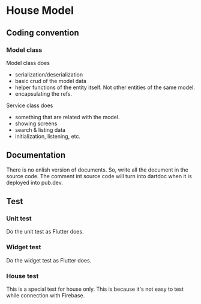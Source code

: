 # House Model



## Coding convention


### Model class

Model class does
- serialization/deserialization
- basic crud of the model data
- helper functions of the entity itself. Not other entities of the same model.
- encapsulating the refs.

Service class does
- something that are related with the model.
- showing screens
- search & listing data
- initialization, listening, etc.


## Documentation

There is no enlish version of documents. So, write all the document in the source code. The comment int source code will turn into dartdoc when it is deployed into pub.dev.


## Test


### Unit test

Do the unit test as Flutter does.

### Widget test


Do the widget test as Flutter does.


### House test


This is a special test for house only. This is because it's not easy to test while connection with Firebase.

